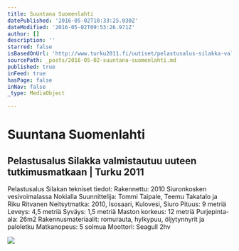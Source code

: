 ```yaml
---
title: Suuntana Suomenlahti
datePublished: '2016-05-02T10:33:25.030Z'
dateModified: '2016-05-02T09:53:26.971Z'
author: []
description: ''
starred: false
isBasedOnUrl: 'http://www.turku2011.fi/uutiset/pelastusalus-silakka-valmistautuu-uuteen-tutkimusmatkaan_fi'
sourcePath: _posts/2016-05-02-suuntana-suomenlahti.md
published: true
inFeed: true
hasPage: false
inNav: false
_type: MediaObject

---
```

# Suuntana Suomenlahti

<article style=""><h1>Pelastusalus Silakka valmistautuu uuteen tutkimusmatkaan | Turku 2011</h1><p>Pelastusalus Silakan tekniset tiedot: Rakennettu: 2010 Siuronkosken vesivoimalassa Nokialla Suunnittelija: Tommi Taipale, Teemu Takatalo ja Riku Ritvanen Neitsytmatka: 2010, Isosaari, Kulovesi, Siuro Pituus: 9 metriä Leveys: 4,5 metriä Syväys: 1,5 metriä Maston korkeus: 12 metriä Purjepinta-ala: 26m2 Rakennusmateriaalit: romurauta, hylkypuu, öljytynnyrit ja paloletku Matkanopeus: 5 solmua Moottori: Seagull 2hv</p><img src="http://www.turku2011.fi/sites/default/files/imagecache/news-item-main/imagefield/silakka_aura.jpg" /></article>